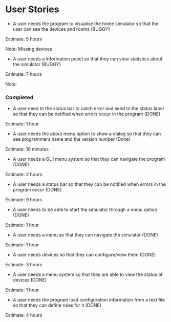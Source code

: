 # User Stories

- A user needs the program to visualise the home simulator so that the user can see the devices and rooms (BUGGY)

Estimate: 5 hours

Note: Missing devices

- A user needs a information panel so that they can view statistics about the simulator (BUGGY)

Estimate: 7 hours

Note: 

### Completed

- A user need to the status bar to catch error and send to the status label so that they can be notified when errors 
occur in the program (DONE)

Estimate: 1 hour

- A user needs the about menu option to show a dialog so that they can see programmers name and the version number
 (Done)
 
 Estimate: 10 minutes

- A user needs a GUI menu system so that they can navigate the program (DONE)

Estimate: 2 hours

- A user needs a status bar so that they can be notified when errors in the program occur (DONE)

Estimate: 9 hours

- A user needs to be able to start the simulator through a menu option (DONE)

Estimate: 1 hour

- A user needs a menu so that they can navigate the simulator (DONE)

Estimate: 1 hour

- A user needs devices so that they can configure/view them (DONE)

Estimate: 3 hours

- A user needs a menu system so that they are able to view the status of devices (DONE)

Estimate: 1 hour

- A user needs the program load configuration information from a text file so that they can define rules for it (DONE)

Estimate: 4 hours
